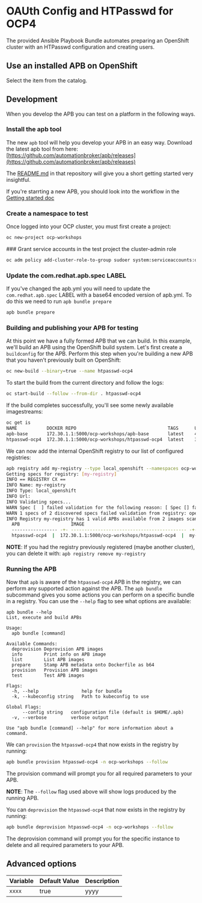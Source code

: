 # OAUth Config and HTPasswd for OCP4

The provided Ansible Playbook Bundle automates preparing an OpenShift cluster with an HTPasswd configuration and creating users.

## Use an installed APB on OpenShift
Select the item from the catalog.

## Development
When you develop the APB you can test on a platform in the following ways.

### Install the apb tool
The new `apb` tool will help you develop your APB in an easy way. Download the latest apb tool 
from here: [https://github.com/automationbroker/apb/releases](https://github.com/automationbroker/apb/releases)

The [README.md](https://github.com/automationbroker/apb/blob/master/README.md) in that repository will give you a short getting started very insightful.

If you're starrting a new APB, you should look into the workflow in the [Getting started doc](https://github.com/automationbroker/apb/blob/master/docs/getting_started.md)

### Create a namespace to test
Once logged into your OCP cluster, you must first create a project:

```bash
oc new-project ocp-workshops
```

### Grant service accounts in the test project the cluster-admin role

```bash
oc adm policy add-cluster-role-to-group sudoer system:serviceaccounts:ocp-workshops
```

### Update the com.redhat.apb.spec LABEL
If you've changed the apb.yml you will need to update the `com.redhat.apb.spec` LABEL with a base64 encoded version of apb.yml. To do this we need to run `apb bundle prepare`

```bash
apb bundle prepare
```

### Building and publishing your APB for testing

At this point we have a fully formed APB that we can build. In this example, we'll build an APB using the OpenShift build system. Let's first create a `buildconfig` for the APB. Perform this step when you're building a new APB that you haven't previously built on OpenShift:

```bash
oc new-build --binary=true --name htpasswd-ocp4
```

To start the build from the current directory and follow the logs:

```bash
oc start-build --follow --from-dir . htpasswd-ocp4
```

If the build completes successfully, you'll see some newly available imagestreams:

```bash
oc get is
NAME           DOCKER REPO                                  TAGS      UPDATED
apb-base       172.30.1.1:5000/ocp-workshops/apb-base       latest    4 minutes ago
htpasswd-ocp4  172.30.1.1:5000/ocp-workshops/htpasswd-ocp4  latest    3 seconds ago
```

We can now add the internal OpenShift registry to our list of configured registries:

```bash
apb registry add my-registry --type local_openshift --namespaces ocp-workshops
Getting specs for registry: [my-registry]
INFO == REGISTRY CX ==
INFO Name: my-registry
INFO Type: local_openshift
INFO Url:
INFO Validating specs...
WARN Spec [  ] failed validation for the following reason: [ Spec [] failed version validation ]. It will not be made available.
WARN 1 specs of 2 discovered specs failed validation from registry: openshift-registry
INFO Registry my-registry has 1 valid APBs available from 2 images scanned
  APB                   IMAGE                                               REGISTRY
  ----------------- -+- ------------------------------------------- -+- -----------
  htpasswd-ocp4  |  172.30.1.1:5000/ocp-workshops/htpasswd-ocp4  |  my-registry
```

__NOTE__: If you had the registry previously registered (maybe another cluster), you can delete it with: `apb registry remove my-registry`

### Running the APB
Now that `apb` is aware of the `htpasswd-ocp4` APB in the registry, we can perform any supported action against the APB. The `apb bundle` subcommand gives you some actions you can perform on a specific bundle in a registry. You can use the `--help` flag to see what options are available:

```
apb bundle --help
List, execute and build APBs

Usage:
  apb bundle [command]

Available Commands:
  deprovision Deprovision APB images
  info        Print info on APB image
  list        List APB images
  prepare     Stamp APB metadata onto Dockerfile as b64
  provision   Provision APB images
  test        Test APB images

Flags:
  -h, --help                help for bundle
  -k, --kubeconfig string   Path to kubeconfig to use

Global Flags:
      --config string   configuration file (default is $HOME/.apb)
  -v, --verbose         verbose output

Use "apb bundle [command] --help" for more information about a command.
```

We can `provision` the `htpasswd-ocp4` that now exists in the registry by running:

```bash
apb bundle provision htpasswd-ocp4 -n ocp-workshops --follow
```

The provision command will prompt you for all required parameters to your APB.

__NOTE__: The `--follow` flag used above will show logs produced by the running APB.

You can `deprovision` the `htpasswd-ocp4` that now exists in the registry by running:

```bash
apb bundle deprovision htpasswd-ocp4 -n ocp-workshops --follow
```

The deprovision command will prompt you for the specific instance to delete and all required parameters to your APB.

## Advanced options

|Variable                   | Default Value            | Description   |
|---------------------------|--------------------------|---------------|
|`xxxx`          | true                    | yyyy  |
